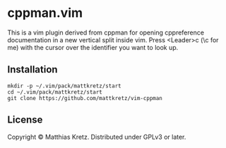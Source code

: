 # cppman.vim

This is a vim plugin derived from cppman for opening cppreference documentation 
in a new vertical split inside vim. Press \<Leader\>c (\c for me) with the cursor 
over the identifier you want to look up.

## Installation

    mkdir -p ~/.vim/pack/mattkretz/start
    cd ~/.vim/pack/mattkretz/start
    git clone https://github.com/mattkretz/vim-cppman

## License

Copyright © Matthias Kretz.  Distributed under GPLv3 or later.
